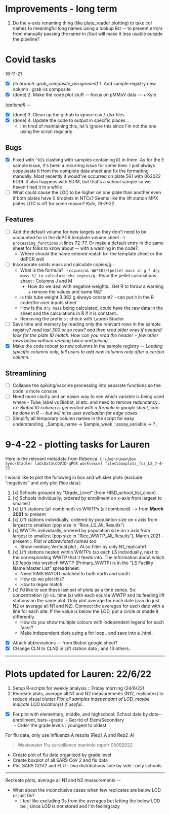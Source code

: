 # Improvements - long term
1. Do the y-axis renaming thing (like plate_reader plotting) to take col names to meaningful long names using a lookup list -- to prevent errors from manually passing the name in //but will make it less usable outside the pipeline?


# Covid tasks
16-11-21
- [x] _(in branch: grab_composite_assignment)_ 1. Add sample registry new column : grab vs composite
- [x] (done) 2. Make the code plot stuff -- focus on pMMoV data -- + Kyle

_(optional)_ --
- [x] (done) 3. Clean up the github to ignore csv / xlsx files
- [x] (done) 4. Update the code to output in specific places .. 
	- I'm tired of maintaining this, let's ignore this since I'm not the one using the script regularly

## Bugs
- [x] Fixed with `^DI$` clashing with samples containing `DI` in them. As for the E sample issue, it's been a recurring issue for some time. I just always copy paste it from the complete data sheet and fix the formatting manually. Most recently it would've occurred on plate 561 with 063022 EDDI. It also happens with EDIM, but that's a school sample so we haven't had it in a while
- [ ] What could cause the LOD to be higher on one plate than another even if both plates have 0 droplets in NTCs? Seems like the lift station MPX plates LOD is off for some reason? _Kyle, 16-9-22_

## Features
- [ ] Add the default volume for new targets so they don't need to be accounted for in the ddPCR template volume sheet : `1-processing_functions.R` lines 72-77. Or make a default entry in the same sheet for folks to know about -- with a warning in the code?.
	- Where should the name entered match to- the template sheet or the ddPCR well
- [ ] Incorporate solids mass and calculate copies/g : 
	- What is the formula? ` (copies/uL WW*50)/(pellet mass in g * dry mass %) to calculate the copies/g` : Read the pellet calculations sheet : Columns J and M
		- How do we deal with negative weights.. Get R to throw a warning + remove the values and name NA? 
	- is this tube weight 3.382 g always constant? - can put it in the R code/the user inputs sheet
	- How is the `dry mass` being calculated, could have the raw data in the sheet and the calculations in R if it is constant..
	- Removing the prefix `p` : check with Lauren Stadler
- [ ] Save time and memory by reading only the relevant rows in the sample registry? _read last 300 or so rows? and then read older ones if needed/ look for the plate ID match. How can you read the header + few other rows below without reading twice and joining.._
- [x] Make the code robust to new columns in the sample registry -- _Loading specific columns only, tell users to add new columns only after a certain column.._

## Streamlining
- [ ] Collapse the spiking/vaccine processing into separate functions so the code is more consise
- [ ] Need more clarity and an easier way to see which variable is being used where - Tube_label vs Biobot_id etc. and need to remove redundancy.. _ex: Biobot ID column is generated with a formula in google sheet, can be done in R -- but will miss user evaluation for edge cases_
- [ ] Simplify all temporary column names in the script for easy understanding. _Sample_name -> Sample_week ; assay_variable -> ? ; 

# 9-4-22 - plotting tasks for Lauren

Here is the relevant metadata from Rebecca. `C:\Users\new\Box Sync\Stadler lab\Data\COVID-qPCR work\excel files\boxplots_for_LS_7-4-22`

I would like to plot the following in box and whisker plots (exclude “negatives” and only plot Rice data):

1. [x] Schools grouped by “Grade_Level” (from HISD_school_list_clean)
2. [x] Schools individually, ordered by enrollment on x-axis from largest to smallest
3. [x] Lift stations (all combined) vs WWTPs (all combined) —> from **March 2021** to present
4. [x]  Lift stations individually, ordered by population size on x axis from largest to smallest (pop size in “Rice_LS_All_Results”)
5. [x] WWTPs individually, ordered by population size on x axis from largest to smallest (pop size in “Rice_WWTP_All_Results”), March 2021 - present :: *Plot w abbreviated names too*
	- Show median; Vertical plot ; ALso filter by only N1_replicate1 
6. [x] Lift stations nested within WWTPs (so each LS individually, next to the corresponding WWTP that it feeds into. The information about which LS feeds into wsshich WWTP (Primary_WWTP) is in the “LS Facility Name Master List” spreadsheet.
	- Need SIMS BAYOU matched to both north and south
	- How do we plot this?
	- How to regex match 
7. [x] I'd like to see these last set of plots as a time series. So: concentration (y) vs. time (x) with each source WWTP and its feeding lift stations on the same plot. Only plot average for each date (can do just N2 or average all N1 and N2). Connect the averages for each date with a line for each site. If the value is below the LOD, put a circle or shade it differently.
	- How do you show multiple colours with independent legend for each facet?
	- Make independent plots using a for loop.. and save into a .html.. 

- [x] Attach abbreviations -- from Biobot google sheet?
- [x] CHange CLN to CLN2 in Lift station data ; and 13 others..

---

# Plots updated for Lauren: 22/6/22

1. Setup R-scripts for weekly analysis :: Friday morning (24/6/22)
2. Recreate plots, average all N1 and N2 measurements (N12, replicates) to reduce visual clutter
_Plot all samples independant of LOD, maybe indicate LOD location(s) if useful.._
- [x] For plot with elementary, middle, and highschool:  School data by dots--enrollment, bars--grade
	 - Get rid of Elem/Secondary  
	 - Order the grade levels : youngest to oldest  

For flu data, only use Influenza A results (Rep1_A and Rep2_A)  
> Wastewater Flu surveillance manhole report 05092022
- Create plot of flu data organized by grade level  
- Create boxplot of all SARS CoV 2 and flu data
- Plot SARS COV2 and FLU - two distributions side by side : only schools 

----------
Recreate plots, average all N1 and N2 measurements --
- What about the inconclusive cases when few replicates are below LOD or just 0s?
	- I feel like excluding 0s from the averages but letting the below LOD be ; since LOD is not stored and I'm feeling lazy



